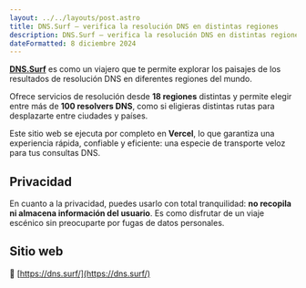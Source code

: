 ```yaml
---
layout: ../../layouts/post.astro
title: DNS.Surf – verifica la resolución DNS en distintas regiones
description: DNS.Surf – verifica la resolución DNS en distintas regiones
dateFormatted: 8 diciembre 2024
---
```


[**DNS.Surf**](https://dns.surf/) es como un viajero que te permite explorar los paisajes de los resultados de resolución DNS en diferentes regiones del mundo.

Ofrece servicios de resolución desde **18 regiones** distintas y permite elegir entre más de **100 resolvers DNS**, como si eligieras distintas rutas para desplazarte entre ciudades y países.

Este sitio web se ejecuta por completo en **Vercel**, lo que garantiza una experiencia rápida, confiable y eficiente: una especie de transporte veloz para tus consultas DNS.

## Privacidad

En cuanto a la privacidad, puedes usarlo con total tranquilidad: **no recopila ni almacena información del usuario**. Es como disfrutar de un viaje escénico sin preocuparte por fugas de datos personales.

## Sitio web

🔗 [https://dns.surf/](https://dns.surf/)

